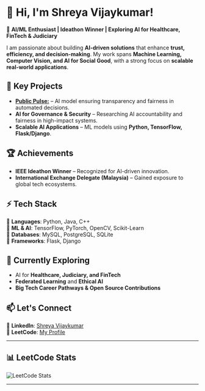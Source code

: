 # 👋 Hi, I'm Shreya Vijaykumar!

🚀 **AI/ML Enthusiast | Ideathon Winner | Exploring AI for Healthcare, FinTech & Judiciary**  

I am passionate about building **AI-driven solutions** that enhance **trust, efficiency, and decision-making**. My work spans **Machine Learning, Computer Vision, and AI for Social Good**, with a strong focus on **scalable real-world applications**.  

## 🔬 Key Projects  
- **[Public Pulse:](https://github.com/ShreyaVijaykumar/PublicPulse)** – AI model ensuring transparency and fairness in automated decisions.  
- **AI for Governance & Security** – Researching AI accountability and fairness in high-impact systems.  
- **Scalable AI Applications** –  ML models using **Python, TensorFlow, Flask/Django**.  

## 🏆 Achievements  
- **IEEE Ideathon Winner** – Recognized for AI-driven innovation.  
- **International Exchange Delegate (Malaysia)** – Gained exposure to global tech ecosystems.  
  

## ⚡ Tech Stack  
🔹 **Languages**: Python, Java, C++  
🔹 **ML & AI**: TensorFlow, PyTorch, OpenCV, Scikit-Learn  
🔹 **Databases**: MySQL, PostgreSQL, SQLite  
🔹 **Frameworks**: Flask, Django    


## 🌱 Currently Exploring  
- AI for **Healthcare, Judiciary, and FinTech**  
- **Federated Learning** and **Ethical AI**  
- **Big Tech Career Pathways & Open Source Contributions**  


## 📫 Let's Connect  
🔹 **LinkedIn**: [Shreya Vijaykumar](https://www.linkedin.com/in/shreya-vijaykumar-1b5855289)  
🔹 **LeetCode**: [My Profile](https://leetcode.com/u/shreyavj_05/)  

---

## 📊 LeetCode Stats
![LeetCode Stats](https://leetcard.jacoblin.cool/shreyavj_05)

---

